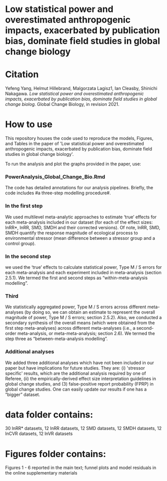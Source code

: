# Low statistical power and overestimated anthropogenic impacts, exacerbated by publication bias, dominate field studies in global change biology

# Citation
Yefeng Yang, Helmut Hillebrand, Malgorzata Lagisz1, Ian Cleasby, Shinichi Nakagawa. *Low statistical power and overestimated anthropogenic impacts, exacerbated by publication bias, dominate field studies in global change biolog*. Global Change Biology, in revision 2021.

# How to use
This repository houses the code used to reproduce the models, Figures, and Tables in the paper of 'Low statistical power and overestimated anthropogenic impacts, exacerbated by publication bias, dominate field studies in global change biology'.

To run the analysis and plot the graphs provided in the paper, use: 
### PowerAnalysis_Global_Change_Bio.Rmd

The code has detailed annotations for our analysis pipelines. Briefly, the code includes #a three-step modelling procedure#.

### In the first step
We used multilevel meta-analytic approaches to estimate ‘true’ effects for each meta-analysis included in our dataset (for each of the effect sizes: lnRR*, lnRR, SMD, SMDH and their corrected versions). Of note, lnRR, SMD, SMDH quantify the response magnitude of ecological process to environmental stressor (mean difference between a stressor group and a control group).

### In the second step
we used the ‘true’ effects to calculate statistical power, Type M / S errors for each meta-analysis and each experiment included in meta-analysis (section 2.5.1). We termed the first and second steps as “within-meta-analysis modelling”. 

### Third
We statistically aggregated power, Type M / S errors across different meta-analyses (by doing so, we can obtain an estimate to represent the overall magnitude of power, Type M / S errors; section 2.5.2). Also, we conducted a secondary synthesis of the overall means (which were obtained from the first step meta-analyses) across different meta-analyses (i.e., a second-order meta-analysis, or meta-meta-analysis; section 2.6). We termed the step three as “between-meta-analysis modelling”.

### Additional analyses
We added three additional analyses which have not been included in our paper but have implications for future studies. They are: (i) 'stressor specific' results, which are the additional analysis required by one of Referee, (ii) the empirically-derived effect size interpretation guidelines in global change studies, and (3) false-positive report probability (FPRP) in global change studies. One can easily update our results if one has a “bigger” dataset. 

# data folder contains:
30 lnRR* datasets, 12 lnRR datasets, 12 SMD datasets, 12 SMDH datasets, 12 lnCVR datasets, 12 lnVR datasets

# Figures folder contains:
Figures 1 - 6  reported in the main text; funnel plots and model residuals in the online supplementary materials
